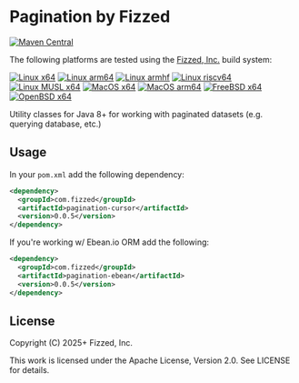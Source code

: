 # Pagination by Fizzed

[![Maven Central](https://img.shields.io/maven-central/v/com.fizzed/pagination?color=blue&style=flat-square)](https://mvnrepository.com/artifact/com.fizzed/pagination)

The following platforms are tested using the [Fizzed, Inc.](http://fizzed.com) build system:

[![Linux x64](https://img.shields.io/badge/Linux%20x64-passing-green)](buildx-results.txt)
[![Linux arm64](https://img.shields.io/badge/Linux%20arm64-passing-green)](buildx-results.txt)
[![Linux armhf](https://img.shields.io/badge/Linux%20armhf-passing-green)](buildx-results.txt)
[![Linux riscv64](https://img.shields.io/badge/Linux%20riscv64-passing-green)](buildx-results.txt)
[![Linux MUSL x64](https://img.shields.io/badge/Linux%20MUSL%20x64-passing-green)](buildx-results.txt)
[![MacOS x64](https://img.shields.io/badge/MacOS%20x64-passing-green)](buildx-results.txt)
[![MacOS arm64](https://img.shields.io/badge/MacOS%20arm64-passing-green)](buildx-results.txt)
[![FreeBSD x64](https://img.shields.io/badge/FreeBSD%20x64-passing-green)](buildx-results.txt)
[![OpenBSD x64](https://img.shields.io/badge/OpenBSD%20x64-passing-green)](buildx-results.txt)

Utility classes for Java 8+ for working with paginated datasets (e.g. querying database, etc.)

## Usage

In your `pom.xml` add the following dependency:

```xml
<dependency>
  <groupId>com.fizzed</groupId>
  <artifactId>pagination-cursor</artifactId>
  <version>0.0.5</version>
</dependency>
```

If you're working w/ Ebean.io ORM add the following:

```xml
<dependency>
  <groupId>com.fizzed</groupId>
  <artifactId>pagination-ebean</artifactId>
  <version>0.0.5</version>
</dependency>
```

## License

Copyright (C) 2025+ Fizzed, Inc.

This work is licensed under the Apache License, Version 2.0. See LICENSE for details.
